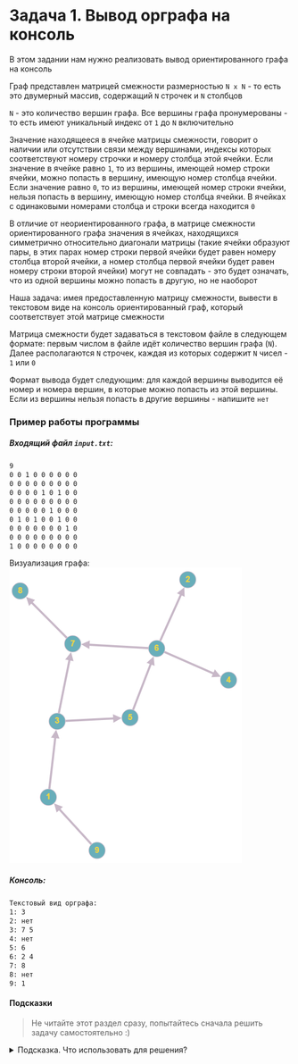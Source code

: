 # Задача 1. Вывод орграфа на консоль
В этом задании нам нужно реализовать вывод ориентированного графа на консоль

Граф представлен матрицей смежности размерностью `N x N` - то есть это двумерный массив, содержащий `N` строчек и `N` столбцов

`N` - это количество вершин графа. Все вершины графа пронумерованы - то есть имеют уникальный индекс от `1` до `N` включительно

Значение находящееся в ячейке матрицы смежности, говорит о наличии или отсутствии связи между вершинами, индексы которых соответствуют номеру строчки и номеру столбца этой ячейки. Если значение в ячейке равно `1`, то из вершины, имеющей номер строки ячейки, можно попасть в вершину, имеющую номер столбца ячейки. Если значение равно `0`, то из вершины, имеющей номер строки ячейки, нельзя попасть в вершину, имеющую номер столбца ячейки. В ячейках с одинаковыми номерами столбца и строки всегда находится `0`

В отличие от неориентированного графа, в матрице смежности ориентированного графа значения в ячейках, находящихся симметрично относительно диагонали матрицы (такие ячейки образуют пары, в этих парах номер строки первой ячейки будет равен номеру столбца второй ячейки, а номер столбца первой ячейки будет равен номеру строки второй ячейки) могут не совпадать - это будет означать, что из одной вершины можно попасть в другую, но не наоборот

Наша задача: имея предоставленную матрицу смежности, вывести в текстовом виде на консоль ориентированный граф, который соответствует этой матрице смежности

Матрица смежности будет задаваться в текстовом файле в следующем формате: первым числом в файле идёт количество вершин графа (`N`). Далее располагаются `N` строчек, каждая из которых содержит `N` чисел - `1` или `0`

Формат вывода будет следующим: для каждой вершины выводится её номер и номера вершин, в которые можно попасть из этой вершины. Если из вершины нельзя попасть в другие вершины - напишите  `нет`

### Пример работы программы
##### Входящий файл `input.txt`:
```
9
0 0 1 0 0 0 0 0 0 
0 0 0 0 0 0 0 0 0 
0 0 0 0 1 0 1 0 0 
0 0 0 0 0 0 0 0 0 
0 0 0 0 0 1 0 0 0 
0 1 0 1 0 0 1 0 0 
0 0 0 0 0 0 0 1 0 
0 0 0 0 0 0 0 0 0 
1 0 0 0 0 0 0 0 0 
```

Визуализация графа: ![Граф 1](graph1_empty.png)
##### Консоль:
```
Текстовый вид орграфа:
1: 3
2: нет
3: 7 5
4: нет
5: 6
6: 2 4
7: 8
8: нет
9: 1
```
#### Подсказки

> Не читайте этот раздел сразу, попытайтесь сначала решить задачу самостоятельно :)

<details>

<summary>Подсказка. Что использовать для решения?</summary>

Для чтения из файла используйте `std::ifstream`

Для хранения матрицы смежности используйте двумерный динамический массив

Для нахождения вершин, достижимых из текущей, вам нужно пробежаться по столбцам каждой строки в матрице смежности

</details>